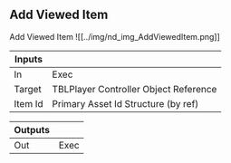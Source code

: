 ## Add Viewed Item
Add Viewed Item
![[../img/nd_img_AddViewedItem.png]]

|Inputs||
|--|--|
| In | Exec |
| Target | TBLPlayer Controller Object Reference |
| Item Id | Primary Asset Id Structure (by ref) |

|Outputs||
|--|--|
| Out | Exec |
